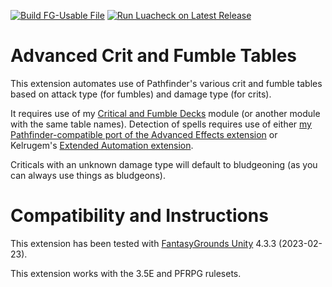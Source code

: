 [![Build FG-Usable File](https://github.com/bmos/FG-PFRPG-Auto-Crit-and-Fumble/actions/workflows/create-ext.yml/badge.svg)](https://github.com/bmos/FG-PFRPG-Auto-Crit-and-Fumble/actions/workflows/create-ext.yml) [![Run Luacheck on Latest Release](https://github.com/bmos/FG-PFRPG-Auto-Crit-and-Fumble/actions/workflows/luacheck.yml/badge.svg)](https://github.com/bmos/FG-PFRPG-Auto-Crit-and-Fumble/actions/workflows/luacheck.yml)

# Advanced Crit and Fumble Tables
This extension automates use of Pathfinder's various crit and fumble tables based on attack type (for fumbles) and damage type (for crits).

It requires use of my [Critical and Fumble Decks](https://github.com/FG-Unofficial-Developers-Guild/FG-PFRPG-Critical-and-Fumble-Deck) module (or another module with the same table names). Detection of spells requires use of either [my Pathfinder-compatible port of the Advanced Effects extension](https://github.com/FG-Unofficial-Developers-Guild/FG-PFRPG-Advanced-Effects) or Kelrugem's [Extended Automation extension](https://github.com/FG-Unofficial-Developers-Guild/Extended-automation-and-overlays).

Criticals with an unknown damage type will default to bludgeoning (as you can always use things as bludgeons).

# Compatibility and Instructions
This extension has been tested with [FantasyGrounds Unity](https://www.fantasygrounds.com/home/FantasyGroundsUnity.php) 4.3.3 (2023-02-23).

This extension works with the 3.5E and PFRPG rulesets.
